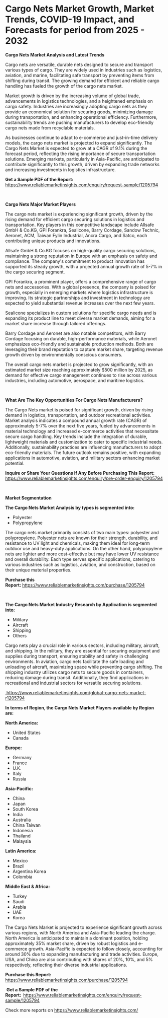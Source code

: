 <p><h1>Cargo Nets Market Growth, Market Trends, COVID-19 Impact, and Forecasts for period from 2025 - 2032</h1></p><p><strong>Cargo Nets Market Analysis and Latest Trends</strong></p>
<p><p>Cargo nets are versatile, durable nets designed to secure and transport various types of cargo. They are widely used in industries such as logistics, aviation, and marine, facilitating safe transport by preventing items from shifting during transit. The growing demand for efficient and reliable cargo handling has fueled the growth of the cargo nets market.</p><p>Market growth is driven by the increasing volume of global trade, advancements in logistics technologies, and a heightened emphasis on cargo safety. Industries are increasingly adopting cargo nets as they provide an economical solution for securing goods, minimizing damage during transportation, and enhancing operational efficiency. Furthermore, sustainability trends are pushing manufacturers to develop eco-friendly cargo nets made from recyclable materials.</p><p>As businesses continue to adapt to e-commerce and just-in-time delivery models, the cargo nets market is projected to expand significantly. The Cargo Nets Market is expected to grow at a CAGR of 9.1% during the forecast period, reflecting the rising importance of secure transportation solutions. Emerging markets, particularly in Asia-Pacific, are anticipated to contribute significantly to this growth, driven by expanding trade networks and increasing investments in logistics infrastructure.</p></p>
<p><strong>Get a Sample PDF of the Report:&nbsp;</strong> <a href="https://www.reliablemarketinsights.com/enquiry/request-sample/1205794?utm_campaign=2244&utm_medium=2&utm_source=Github&utm_content=ia&utm_term=10042025&utm_id=cargo-nets">https://www.reliablemarketinsights.com/enquiry/request-sample/1205794</a></p>
<p>&nbsp;</p>
<p><strong>Cargo Nets Major Market Players</strong></p>
<p><p>The cargo nets market is experiencing significant growth, driven by the rising demand for efficient cargo securing solutions in logistics and transportation. Key players in this competitive landscape include Allsafe GmbH & Co.KG, GPI Forankra, Sealicone, Barry Cordage, Sandow Technic, Aeronet, ACM, Taiwan Fylin Industrial, Ancra Cargo, and Satco, each contributing unique products and innovations.</p><p>Allsafe GmbH & Co.KG focuses on high-quality cargo securing solutions, maintaining a strong reputation in Europe with an emphasis on safety and compliance. The company's commitment to product innovation has supported its steady growth, with a projected annual growth rate of 5-7% in the cargo securing segment.</p><p>GPI Forankra, a prominent player, offers a comprehensive range of cargo nets and accessories. With a global presence, the company is poised for growth, especially in emerging markets where logistics infrastructure is improving. Its strategic partnerships and investment in technology are expected to yield substantial revenue increases over the next few years.</p><p>Sealicone specializes in custom solutions for specific cargo needs and is expanding its product line to meet diverse market demands, aiming for a market share increase through tailored offerings.</p><p>Barry Cordage and Aeronet are also notable competitors, with Barry Cordage focusing on durable, high-performance materials, while Aeronet emphasizes eco-friendly and sustainable production methods. Both are leveraging their brand reputation to capture market share, targeting revenue growth driven by environmentally conscious consumers.</p><p>The overall cargo nets market is projected to grow significantly, with an estimated market size reaching approximately $500 million by 2025, as demand for effective cargo management continues to rise across various industries, including automotive, aerospace, and maritime logistics.</p></p>
<p>&nbsp;</p>
<p><strong>What Are The Key Opportunities For Cargo Nets Manufacturers?</strong></p>
<p><p>The Cargo Nets market is poised for significant growth, driven by rising demand in logistics, transportation, and outdoor recreational activities. Market analysis indicates a compound annual growth rate (CAGR) of approximately 5-7% over the next five years, fueled by advancements in material technology and increased e-commerce activities that necessitate secure cargo handling. Key trends include the integration of durable, lightweight materials and customization to cater to specific industrial needs. Additionally, sustainability practices are influencing manufacturers to adopt eco-friendly materials. The future outlook remains positive, with expanding applications in automotive, aviation, and military sectors enhancing market potential.</p></p>
<p><strong>Inquire or Share Your Questions If Any Before Purchasing This Report:</strong> <a href="https://www.reliablemarketinsights.com/enquiry/pre-order-enquiry/1205794?utm_campaign=2244&utm_medium=2&utm_source=Github&utm_content=ia&utm_term=10042025&utm_id=cargo-nets">https://www.reliablemarketinsights.com/enquiry/pre-order-enquiry/1205794</a></p>
<p>&nbsp;</p>
<p><strong>Market Segmentation</strong></p>
<p><strong>The Cargo Nets Market Analysis by types is segmented into:</strong></p>
<p><ul><li>Polyester</li><li>Polypropylene</li></ul></p>
<p><p>The cargo nets market primarily consists of two main types: polyester and polypropylene. Polyester nets are known for their strength, durability, and resistance to UV light and chemicals, making them ideal for long-term outdoor use and heavy-duty applications. On the other hand, polypropylene nets are lighter and more cost-effective but may have lower UV resistance and overall durability. Each type serves specific applications, catering to various industries such as logistics, aviation, and construction, based on their unique material properties.</p></p>
<p><strong>Purchase this Report:&nbsp;</strong><a href="https://www.reliablemarketinsights.com/purchase/1205794?utm_campaign=2244&utm_medium=2&utm_source=Github&utm_content=ia&utm_term=10042025&utm_id=cargo-nets">https://www.reliablemarketinsights.com/purchase/1205794</a></p>
<p>&nbsp;</p>
<p><strong>The Cargo Nets Market Industry Research by Application is segmented into:</strong></p>
<p><ul><li>Military</li><li>Aircraft</li><li>Shipping</li><li>Others</li></ul></p>
<p><p>Cargo nets play a crucial role in various sectors, including military, aircraft, and shipping. In the military, they are essential for securing equipment and supplies during transport, ensuring stability and safety in challenging environments. In aviation, cargo nets facilitate the safe loading and unloading of aircraft, maximizing space while preventing cargo shifting. The shipping industry utilizes cargo nets to secure goods in containers, reducing damage during transit. Additionally, they find applications in recreational and industrial sectors for versatile securing solutions.</p></p>
<p><a href="https://www.reliablemarketinsights.com/global-cargo-nets-market-r1205794?utm_campaign=2244&utm_medium=2&utm_source=Github&utm_content=ia&utm_term=10042025&utm_id=cargo-nets">&nbsp;https://www.reliablemarketinsights.com/global-cargo-nets-market-r1205794</a></p>
<p><strong>In terms of Region, the Cargo Nets Market Players available by Region are:</strong></p>
<p>
    <p> <strong> North America: </strong>
        <ul>
            <li>United States</li>
            <li>Canada</li>
        </ul>
        </p> 
    <p> <strong> Europe: </strong>
        <ul>
            <li>Germany</li>
            <li>France</li>
            <li>U.K.</li>
            <li>Italy</li>
            <li>Russia</li>
        </ul>
        </p> 
    <p> <strong> Asia-Pacific: </strong>
        <ul>
            <li>China</li>
            <li>Japan</li>
            <li>South Korea</li>
            <li>India</li>
            <li>Australia</li>
            <li>China Taiwan</li>
            <li>Indonesia</li>
            <li>Thailand</li>
            <li>Malaysia</li>
        </ul>
        </p> 
    <p> <strong> Latin America: </strong>
        <ul>
            <li>Mexico</li>
            <li>Brazil</li>
            <li>Argentina Korea</li>
            <li>Colombia</li>
        </ul>
        </p> 
    <p> <strong> Middle East & Africa: </strong>
        <ul>
            <li>Turkey</li>
            <li>Saudi</li>
            <li>Arabia</li>
            <li>UAE</li>
            <li>Korea</li>
        </ul>
    </p>
    </p>
<p><p>The Cargo Nets Market is projected to experience significant growth across various regions, with North America and Asia-Pacific leading the charge. North America is anticipated to maintain a dominant position, holding approximately 35% market share, driven by robust logistics and e-commerce growth. Asia-Pacific is expected to follow closely, accounting for around 30% due to expanding manufacturing and trade activities. Europe, USA, and China are also contributing with shares of 20%, 10%, and 5% respectively, reflecting their diverse industrial applications.</p></p>
<p><strong>Purchase this Report: </strong><a href="https://www.reliablemarketinsights.com/purchase/1205794?utm_campaign=2244&utm_medium=2&utm_source=Github&utm_content=ia&utm_term=10042025&utm_id=cargo-nets">https://www.reliablemarketinsights.com/purchase/1205794</a></p>
<p>&nbsp;<strong>Get a Sample PDF of the Report:&nbsp;&nbsp;</strong><a href="https://www.reliablemarketinsights.com/enquiry/request-sample/1205794?utm_campaign=2244&utm_medium=2&utm_source=Github&utm_content=ia&utm_term=10042025&utm_id=cargo-nets">https://www.reliablemarketinsights.com/enquiry/request-sample/1205794</a></p>
<p><strong></strong></p>
<p>Check more reports on <a href="https://www.reliablemarketinsights.com/?utm_campaign=2244&utm_medium=2&utm_source=Github&utm_content=ia&utm_term=10042025&utm_id=cargo-nets">https://www.reliablemarketinsights.com/</a></p>